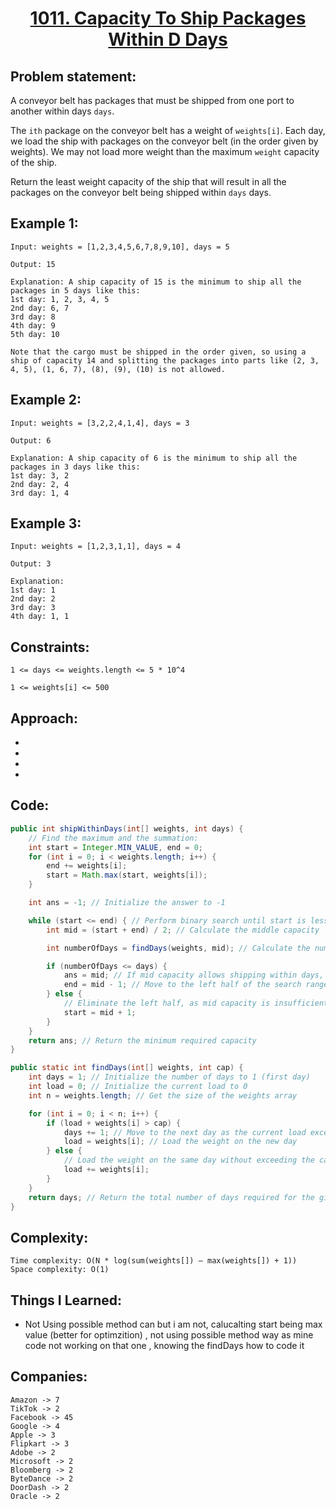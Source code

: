 <h1 align="center"><a href="https://leetcode.com/problems/capacity-to-ship-packages-within-d-days/" target="_blank">1011. Capacity To Ship Packages Within D Days</a></h1>

## Problem statement:
A conveyor belt has packages that must be shipped from one port to another within days `days`.

The `ith` package on the conveyor belt has a weight of `weights[i]`. Each day, we load the ship with packages on the conveyor belt (in the order given by weights). 
We may not load more weight than the maximum `weight` capacity of the ship.

Return the least weight capacity of the ship that will result in all the packages on the conveyor belt being shipped within `days` days.


## Example 1:

```
Input: weights = [1,2,3,4,5,6,7,8,9,10], days = 5

Output: 15

Explanation: A ship capacity of 15 is the minimum to ship all the packages in 5 days like this:
1st day: 1, 2, 3, 4, 5
2nd day: 6, 7
3rd day: 8
4th day: 9
5th day: 10

Note that the cargo must be shipped in the order given, so using a ship of capacity 14 and splitting the packages into parts like (2, 3, 4, 5), (1, 6, 7), (8), (9), (10) is not allowed.
```

## Example 2:

```
Input: weights = [3,2,2,4,1,4], days = 3

Output: 6

Explanation: A ship capacity of 6 is the minimum to ship all the packages in 3 days like this:
1st day: 3, 2
2nd day: 2, 4
3rd day: 1, 4
```


## Example 3:

```
Input: weights = [1,2,3,1,1], days = 4

Output: 3

Explanation:
1st day: 1
2nd day: 2
3rd day: 3
4th day: 1, 1
```


## Constraints:

```
1 <= days <= weights.length <= 5 * 10^4

1 <= weights[i] <= 500
```


 

## Approach:

- 
  
- 
  
-
  
- 



## Code: 

```java
public int shipWithinDays(int[] weights, int days) {
    // Find the maximum and the summation:
    int start = Integer.MIN_VALUE, end = 0;
    for (int i = 0; i < weights.length; i++) {
        end += weights[i];
        start = Math.max(start, weights[i]);
    }

    int ans = -1; // Initialize the answer to -1

    while (start <= end) { // Perform binary search until start is less than or equal to end
        int mid = (start + end) / 2; // Calculate the middle capacity

        int numberOfDays = findDays(weights, mid); // Calculate the number of days required for capacity mid

        if (numberOfDays <= days) {
            ans = mid; // If mid capacity allows shipping within days, update the answer
            end = mid - 1; // Move to the left half of the search range
        } else {
            // Eliminate the left half, as mid capacity is insufficient for the given days
            start = mid + 1;
        }
    }
    return ans; // Return the minimum required capacity
}

public static int findDays(int[] weights, int cap) {
    int days = 1; // Initialize the number of days to 1 (first day)
    int load = 0; // Initialize the current load to 0
    int n = weights.length; // Get the size of the weights array

    for (int i = 0; i < n; i++) {
        if (load + weights[i] > cap) {
            days += 1; // Move to the next day as the current load exceeds the capacity
            load = weights[i]; // Load the weight on the new day
        } else {
            // Load the weight on the same day without exceeding the capacity
            load += weights[i];
        }
    }
    return days; // Return the total number of days required for the given capacity
}
```







## Complexity:

```
Time complexity: O(N * log(sum(weights[]) – max(weights[]) + 1))
Space complexity: O(1)
```

## Things I Learned:

- Not Using possible method can but  i am not, calucalting start being max value (better for optimzition) , not using possible method way as mine code not working on that one , knowing the findDays how to code it
  


## Companies:

```
Amazon -> 7
TikTok -> 2
Facebook -> 45
Google -> 4
Apple -> 3
Flipkart -> 3
Adobe -> 2
Microsoft -> 2
Bloomberg -> 2
ByteDance -> 2
DoorDash -> 2
Oracle -> 2
```





